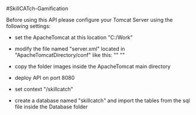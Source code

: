 #SkillCATch-Gamification

 Before using this API please configure your Tomcat Server using the following settings:
 - set the ApacheTomcat at this location "C:/Work"
 - modify the file named "server.xml" located in "ApacheTomcatDirectory/conf" like this:
		"<Context docBase="Work/apache-tomcat-7.0.67/images" path="/images" />"
		"<Valve className="org.apache.catalina.valves.AccessLogValve" directory="logs"
			   prefix="localhost_access_log." suffix=".txt"
			   pattern="%h %l %u %t &quot;%r&quot; %s %b" />"
	   
- copy the folder images inside the ApacheTomcat main directory
- deploy API on port 8080
- set context "/skillcatch"
- create a database named "skillcatch" and import the tables from the sql file inside the Database folder

